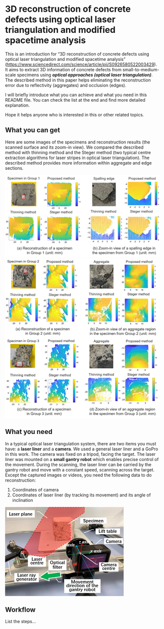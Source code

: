# 3D reconstruction of concrete defects using optical laser triangulation and modified spacetime analysis
This is an introduction for “3D reconstruction of concrete defects using optical laser triangulation and modified spacetime analysis” (https://www.sciencedirect.com/science/article/pii/S0926580522003429). It aims to extract 3D information of concrete defects from small-to-medium-scale specimens using ***optical approaches (optical laser triangulation)***. The described method in this paper helps eliminating the reconstruction error due to reflectivity (aggregates) and occlusion (edges).

I will briefly introduce what you can achieve and what you need in this README file. You can check the list at the end and find more detailed explanation.

Hope it helps anyone who is interested in this or other related topics.
## What you can get
Here are some images of the specimens and reconstruction results (the scanned surface and its zoom-in view). We compared the described method with thinning method and the Steger method (two typical centre extraction algorithms for laser stripes in optical laser triangulation). The described method provides more information within aggregate and edge sections.

![](README_material_in_doc/README_images/1.jpg)
![](README_material_in_doc/README_images/2.jpg)

## What you need
In a typical optical laser triangulation system, there are two items you must have: a **laser liner** and a **camera**. We used a general laser liner and a GoPro in this work. The camera was fixed on a tripod, facing the target. The laser liner was mounted on a **small gantry robot** which enables precise control of the movement. During the scanning, the laser liner can be carried by the gantry robot and move with a constant speed, scanning across the target. Except the captured images or videos, you need the following data to do reconstruction:

1.	Coordinates of camera
2.	Coordinates of laser liner (by tracking its movement) and its angle of inclination

![](README_material_in_doc/README_images/3.jpg)

## Workflow
List the steps…
